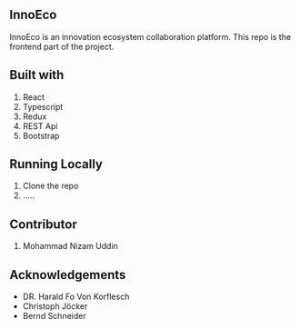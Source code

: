 ## InnoEco 

InnoEco is an innovation ecosystem collaboration platform. This repo is the frontend part of the project.

## Built with

1. React
2. Typescript
3. Redux
4. REST Api
5. Bootstrap

## Running Locally

1. Clone the repo
2. .....


## Contributor
1. Mohammad Nizam Uddin

## Acknowledgements
 - DR. Harald Fo Von Korflesch
 - Christoph Jöcker
 - Bernd Schneider
